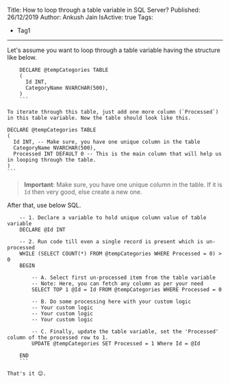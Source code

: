 Title: How to loop through a table variable in SQL Server?
Published: 26/12/2019
Author: Ankush Jain
IsActive: true
Tags:
  - Tag1
---
Let's assume you want to loop through a table variable having the structure like below. 

```
    DECLARE @tempCategories TABLE 
    (
      Id INT,
      CategoryName NVARCHAR(500),
    )
    ```

To iterate through this table, just add one more column (`Processed`) in this table variable. Now the table should look like this.

```
    DECLARE @tempCategories TABLE 
    (
      Id INT, -- Make sure, you have one unique column in the table
      CategoryName NVARCHAR(500),
      Processed INT DEFAULT 0 -- This is the main column that will help us in looping through the table.
    )
    ```

> **Important**: Make sure, you have one unique column in the table. If it is `Id` then very good, else create a new one.

After that, use below SQL.

```
    -- 1. Declare a variable to hold unique column value of table variable
    DECLARE @Id INT

    -- 2. Run code till even a single record is present which is un-processed
    WHILE (SELECT COUNT(*) FROM @tempCategories WHERE Processed = 0) > 0
    BEGIN

        -- A. Select first un-processed item from the table variable
        -- Note: Here, you can fetch any column as per your need
        SELECT TOP 1 @Id = Id FROM @tempCategories WHERE Processed = 0

        -- B. Do some processing here with your custom logic
        -- Your custom logic
        -- Your custom logic
        -- Your custom logic

        -- C. Finally, update the table variable, set the 'Processed' column of the processed row to 1. 
        UPDATE @tempCategories SET Processed = 1 Where Id = @Id 

    END
    ```

That's it 😊.

                